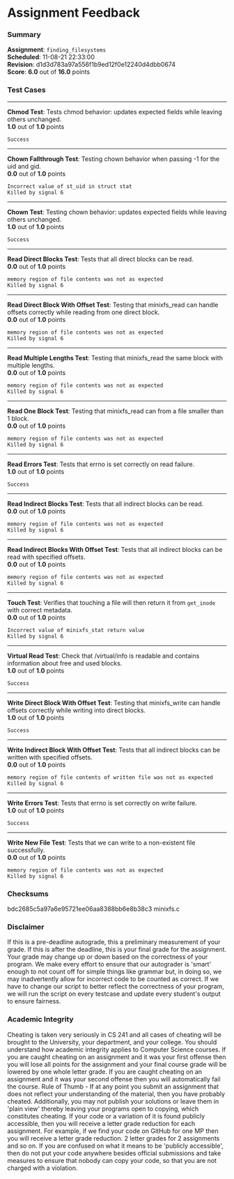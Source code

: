 # Assignment Feedback

### Summary

**Assignment**: `finding_filesystems`  
**Scheduled**: 11-08-21 22:33:00  
**Revision**: d1d3d783a97a556f1b9ed12f0e12240d4dbb0674  
**Score**: **6.0** out of **16.0** points

### Test Cases
---

**Chmod Test**: Tests chmod behavior: updates expected fields while leaving others unchanged.  
**1.0** out of **1.0** points
```
Success
```
---

**Chown Fallthrough Test**: Testing chown behavior when passing -1 for the uid and gid.  
**0.0** out of **1.0** points
```
Incorrect value of st_uid in struct stat
Killed by signal 6
```
---

**Chown Test**: Testing chown behavior: updates expected fields while leaving others unchanged.  
**1.0** out of **1.0** points
```
Success
```
---

**Read Direct Blocks Test**: Tests that all direct blocks can be read.  
**0.0** out of **1.0** points
```
memory region of file contents was not as expected
Killed by signal 6
```
---

**Read Direct Block With Offset Test**: Testing that minixfs_read can handle offsets correctly while reading from one direct block.  
**0.0** out of **1.0** points
```
memory region of file contents was not as expected
Killed by signal 6
```
---

**Read Multiple Lengths Test**: Testing that minixfs_read the same block with multiple lengths.  
**0.0** out of **1.0** points
```
memory region of file contents was not as expected
Killed by signal 6
```
---

**Read One Block Test**: Testing that minixfs_read can from a file smaller than 1 block.  
**0.0** out of **1.0** points
```
memory region of file contents was not as expected
Killed by signal 6
```
---

**Read Errors Test**: Tests that errno is set correctly on read failure.  
**1.0** out of **1.0** points
```
Success
```
---

**Read Indirect Blocks Test**: Tests that all indirect blocks can be read.  
**0.0** out of **1.0** points
```
memory region of file contents was not as expected
Killed by signal 6
```
---

**Read Indirect Blocks With Offset Test**: Tests that all indirect blocks can be read with specified offsets.  
**0.0** out of **1.0** points
```
memory region of file contents was not as expected
Killed by signal 6
```
---

**Touch Test**: Verifies that touching a file will then return it from `get_inode` with correct metadata.  
**0.0** out of **1.0** points
```
Incorrect value of minixfs_stat return value
Killed by signal 6
```
---

**Virtual Read Test**: Check that /virtual/info is readable and contains information about free and used blocks.  
**1.0** out of **1.0** points
```
Success
```
---

**Write Direct Block With Offset Test**: Testing that minixfs_write can handle offsets correctly while writing into direct blocks.  
**1.0** out of **1.0** points
```
Success
```
---

**Write Indirect Block With Offset Test**: Tests that all indirect blocks can be written with specified offsets.  
**0.0** out of **1.0** points
```
memory region of file contents of written file was not as expected
Killed by signal 6
```
---

**Write Errors Test**: Tests that errno is set correctly on write failure.  
**1.0** out of **1.0** points
```
Success
```
---

**Write New File Test**: Tests that we can write to a non-existent file successfully.  
**0.0** out of **1.0** points
```
memory region of file contents was not as expected
Killed by signal 6
```
### Checksums

bdc2685c5a97a6e95721ee06aa8388bb6e8b38c3 minixfs.c


### Disclaimer
If this is a pre-deadline autograde, this a preliminary measurement of your grade.
If this is after the deadline, this is your final grade for the assignment.
Your grade may change up or down based on the correctness of your program.
We make every effort to ensure that our autograder is 'smart' enough to not count off
for simple things like grammar but, in doing so, we may inadvertently allow for
incorrect code to be counted as correct.
If we have to change our script to better reflect the correctness of your program,
we will run the script on every testcase and update every student's output to ensure fairness.



### Academic Integrity
Cheating is taken very seriously in CS 241 and all cases of cheating will be brought to the University, your department, and your college.
You should understand how academic integrity applies to Computer Science courses.
If you are caught cheating on an assignment and it was your first offense then you will lose all points for the assignment and your final course
grade will be lowered by one whole letter grade. If you are caught cheating on an assignment and it was your second offense then you will automatically fail the course.
Rule of Thumb - If at any point you submit an assignment that does not reflect your understanding of the material, then you have probably cheated.
Additionally, you may not publish your solutions or leave them in 'plain view' thereby leaving your programs open to copying, which constitutes cheating.
If your code or a variation of it is found publicly accessible, then you will receive a letter grade reduction for each assignment.
For example, if we find your code on GitHub for one MP then you will receive a letter grade reduction. 2 letter grades for 2 assignments and so on.
If you are confused on what it means to be 'publicly accessible', then do not put your code anywhere besides official submissions and take measures
to ensure that nobody can copy your code, so that you are not charged with a violation.


